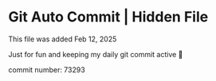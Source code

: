 # Git Auto Commit | Hidden File

This file was added Feb 12, 2025

Just for fun and keeping my daily git commit active 🤪

commit number: 73293
